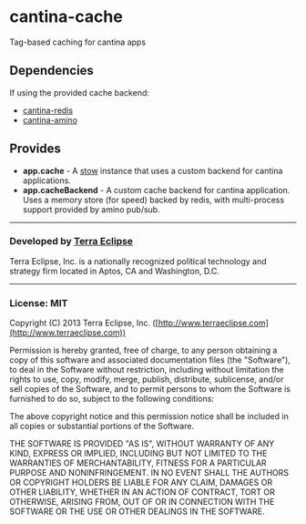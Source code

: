 cantina-cache
=============

Tag-based caching for cantina apps

Dependencies
------------

If using the provided cache backend:

- [cantina-redis](https://github.com/cantina/cantina-redis)
- [cantina-amino](https://github.com/cantina/cantina-amino)

Provides
--------

- **app.cache** - A [stow](https://github.com/cpsubrian/node-stow) instance that uses
                  a custom backend for cantina applications.
- **app.cacheBackend** - A custom cache backend for cantina application. Uses
                         a memory store (for speed) backed by redis, with
                         multi-process support provided by amino pub/sub.

- - -

### Developed by [Terra Eclipse](http://www.terraeclipse.com)
Terra Eclipse, Inc. is a nationally recognized political technology and
strategy firm located in Aptos, CA and Washington, D.C.

- - -

### License: MIT
Copyright (C) 2013 Terra Eclipse, Inc. ([http://www.terraeclipse.com](http://www.terraeclipse.com))

Permission is hereby granted, free of charge, to any person obtaining a copy
of this software and associated documentation files (the &quot;Software&quot;), to deal
in the Software without restriction, including without limitation the rights
to use, copy, modify, merge, publish, distribute, sublicense, and/or sell
copies of the Software, and to permit persons to whom the Software is furnished
to do so, subject to the following conditions:

The above copyright notice and this permission notice shall be included in
all copies or substantial portions of the Software.

THE SOFTWARE IS PROVIDED &quot;AS IS&quot;, WITHOUT WARRANTY OF ANY KIND, EXPRESS OR
IMPLIED, INCLUDING BUT NOT LIMITED TO THE WARRANTIES OF MERCHANTABILITY,
FITNESS FOR A PARTICULAR PURPOSE AND NONINFRINGEMENT. IN NO EVENT SHALL THE
AUTHORS OR COPYRIGHT HOLDERS BE LIABLE FOR ANY CLAIM, DAMAGES OR OTHER
LIABILITY, WHETHER IN AN ACTION OF CONTRACT, TORT OR OTHERWISE, ARISING FROM,
OUT OF OR IN CONNECTION WITH THE SOFTWARE OR THE USE OR OTHER DEALINGS IN THE
SOFTWARE.
